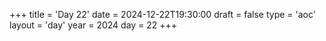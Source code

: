 +++
title = 'Day 22'
date = 2024-12-22T19:30:00
draft = false
type = 'aoc'
layout = 'day'
year = 2024
day = 22
+++

